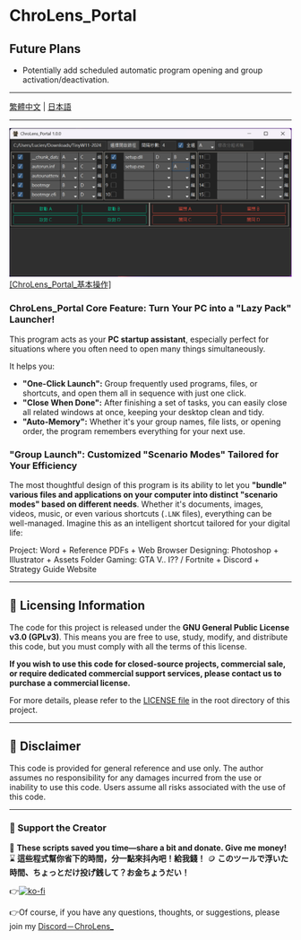 # ChroLens_Portal
## Future Plans
* Potentially add scheduled automatic program opening and group activation/deactivation.
---

[繁體中文](README.md) | [日本語](README_JA.md)

---
![ChroLens_Portal_Basic_Operations](pic01.png)
[[ChroLens_Portal_基本操作]](https://player.vimeo.com/video/1087659485?h=83487a7ea9)
### ChroLens_Portal Core Feature: Turn Your PC into a "Lazy Pack" Launcher!

This program acts as your **PC startup assistant**, especially perfect for situations where you often need to open many things simultaneously.

It helps you:

* **"One-Click Launch":** Group frequently used programs, files, or shortcuts, and open them all in sequence with just one click.
* **"Close When Done":** After finishing a set of tasks, you can easily close all related windows at once, keeping your desktop clean and tidy.
* **"Auto-Memory":** Whether it's your group names, file lists, or opening order, the program remembers everything for your next use.

### "Group Launch": Customized "Scenario Modes" Tailored for Your Efficiency

The most thoughtful design of this program is its ability to let you **"bundle" various files and applications on your computer into distinct "scenario modes" based on different needs**. Whether it's documents, images, videos, music, or even various shortcuts (`.LNK` files), everything can be well-managed. Imagine this as an intelligent shortcut tailored for your digital life:

Project: Word + Reference PDFs + Web Browser
Designing: Photoshop + Illustrator + Assets Folder
Gaming: GTA V.. I?? / Fortnite + Discord + Strategy Guide Website

---

## 📄 Licensing Information

The code for this project is released under the **GNU General Public License v3.0 (GPLv3)**. This means you are free to use, study, modify, and distribute this code, but you must comply with all the terms of this license.

**If you wish to use this code for closed-source projects, commercial sale, or require dedicated commercial support services, please contact us to purchase a commercial license.**

For more details, please refer to the [LICENSE file](LICENSE) in the root directory of this project.

---
## 📄  Disclaimer
This code is provided for general reference and use only. The author assumes no responsibility for any damages incurred from the use or inability to use this code. Users assume all risks associated with the use of this code.

---

### 💸 Support the Creator

🧠 **These scripts saved you time—share a bit and donate. Give me money!**
⌛ **這些程式幫你省下的時間，分一點來抖內吧！給我錢！**
🪙 **このツールで浮いた時間、ちょっとだけ投げ銭して？お金ちょうだい！**

👉[![ko-fi](https://ko-fi.com/img/githubbutton_sm.svg)](https://ko-fi.com/B0B51FBVA8)

👉Of course, if you have any questions, thoughts, or suggestions, please join my [Discord－ChroLens_](https://discord.gg/72Kbs4WPPn)